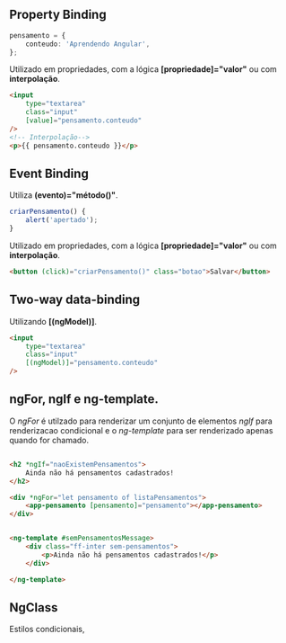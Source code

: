 ## Property Binding
```typescript
pensamento = {
	conteudo: 'Aprendendo Angular',
};
```
Utilizado em propriedades, com a lógica **[propriedade]="valor"** ou com **interpolação**.
```html
<input
	type="textarea"
	class="input"
	[value]="pensamento.conteudo"
/>
<!-- Interpolação-->
<p>{{ pensamento.conteudo }}</p>
```

## Event Binding
Utiliza **(evento)="método()"**.
```typescript
criarPensamento() {
	alert('apertado');
}
```
Utilizado em propriedades, com a lógica **[propriedade]="valor"** ou com **interpolação**.
```html
<button (click)="criarPensamento()" class="botao">Salvar</button>
```

## Two-way data-binding
Utilizando **[(ngModel)]**.
```html
<input
	type="textarea"
	class="input"
	[(ngModel)]="pensamento.conteudo"
/>
```

## ngFor, ngIf e ng-template.
O *ngFor* é utilzado para renderizar um conjunto de elementos *ngIf* para renderizacao condicional e o *ng-template* para ser renderizado apenas quando for chamado.
```html

<h2 *ngIf="naoExistemPensamentos">
	Ainda não há pensamentos cadastrados!
</h2>

<div *ngFor="let pensamento of listaPensamentos">
	<app-pensamento [pensamento]="pensamento"></app-pensamento>
</div>


<ng-template #semPensamentosMessage>
	<div class="ff-inter sem-pensamentos">
		<p>Ainda não há pensamentos cadastrados!</p>
	</div>

</ng-template>
```

## NgClass
Estilos condicionais, 
